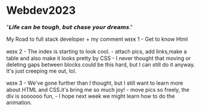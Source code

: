 # Webdev2023

  "𝙇𝙞𝙛𝙚 𝙘𝙖𝙣 𝙗𝙚 𝙩𝙤𝙪𝙜𝙝, 𝙗𝙪𝙩 𝙘𝙝𝙖𝙨𝙚 𝙮𝙤𝙪𝙧 𝙙𝙧𝙚𝙖𝙢𝙨."

  My Road to full stack developer + my comment
  ᴡᴇᴇᴋ 1 - Get to know Html
  
  ᴡᴇᴇᴋ 2 - The index is starting to look cool.
         - attach pics, add links,make a table and also make it looks pretty by CSS
         - I never thought that moving or deleting gaps between blocks could be this hard, but I can still do it anyway. It's just creeping me out, lol.
  
  ᴡᴇᴇᴋ 3 - We've gone further than I thought, but I still want to learn more about HTML and CSS.it's bring me so much joy!
         - move pics so freely, the div is soooooo fun, 
         - I hope next week we might learn how to do the animation. 
